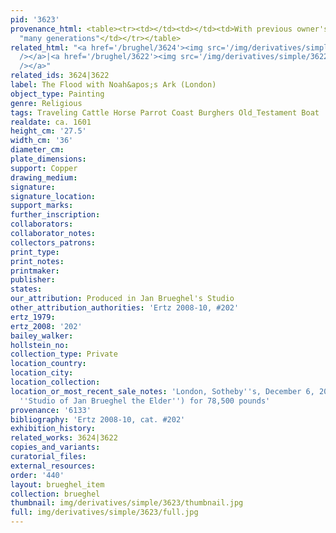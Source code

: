 ```yaml
---
pid: '3623'
provenance_html: <table><tr><td></td><td></td><td>With previous owner's family for
  "many generations"</td></tr></table>
related_html: "<a href='/brughel/3624'><img src='/img/derivatives/simple/3624/thumbnail.jpg'
  /></a>|<a href='/brughel/3622'><img src='/img/derivatives/simple/3622/thumbnail.jpg'
  /></a>"
related_ids: 3624|3622
label: The Flood with Noah&apos;s Ark (London)
object_type: Painting
genre: Religious
tags: Traveling Cattle Horse Parrot Coast Burghers Old_Testament Boat
realdate: ca. 1601
height_cm: '27.5'
width_cm: '36'
diameter_cm: 
plate_dimensions: 
support: Copper
drawing_medium: 
signature: 
signature_location: 
support_marks: 
further_inscription: 
collaborators: 
collaborator_notes: 
collectors_patrons: 
print_type: 
print_notes: 
printmaker: 
publisher: 
states: 
our_attribution: Produced in Jan Brueghel's Studio
other_attribution_authorities: 'Ertz 2008-10, #202'
ertz_1979: 
ertz_2008: '202'
bailey_walker: 
hollstein_no: 
collection_type: Private
location_country: 
location_city: 
location_collection: 
location_or_most_recent_sale_notes: 'London, Sotheby''s, December 6, 2007, #152 (as
  ''Studio of Jan Brueghel the Elder'') for 78,500 pounds'
provenance: '6133'
bibliography: 'Ertz 2008-10, cat. #202'
exhibition_history: 
related_works: 3624|3622
copies_and_variants: 
curatorial_files: 
external_resources: 
order: '440'
layout: brueghel_item
collection: brueghel
thumbnail: img/derivatives/simple/3623/thumbnail.jpg
full: img/derivatives/simple/3623/full.jpg
---
```

